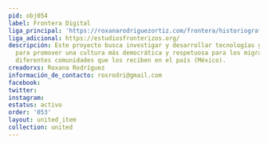 ```yaml
---
pid: obj054
label: Frontera Digital
liga_principal: 'https://roxanarodriguezortiz.com/frontera/historiografia-de-la-frontera/ '
liga_adicional: https://estudiosfronterizos.org/
descripción: Este proyecto busca investigar y desarrollar tecnologí­as geoespaciales
  para promover una cultura más democrática y respetuosa para los migrantes y las
  diferentes comunidades que los reciben en el país (México).
creadorxs: Roxana Rodríguez
información_de_contacto: roxrodri@gmail.com
facebook: 
twitter: 
instagram: 
estatus: activo
order: '053'
layout: united_item
collection: united
---
```

